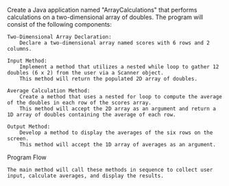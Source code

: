 Create a Java application named "ArrayCalculations" that performs calculations on a two-dimensional array of doubles. The program will consist of the following components:

    Two-Dimensional Array Declaration:
        Declare a two-dimensional array named scores with 6 rows and 2 columns.

    Input Method:
        Implement a method that utilizes a nested while loop to gather 12 doubles (6 x 2) from the user via a Scanner object.
        This method will return the populated 2D array of doubles.

    Average Calculation Method:
        Create a method that uses a nested for loop to compute the average of the doubles in each row of the scores array.
        This method will accept the 2D array as an argument and return a 1D array of doubles containing the average of each row.

    Output Method:
        Develop a method to display the averages of the six rows on the screen.
        This method will accept the 1D array of averages as an argument.

Program Flow

    The main method will call these methods in sequence to collect user input, calculate averages, and display the results.

